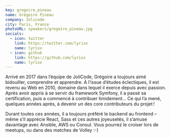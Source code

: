 ```yaml
---
key: gregoire_pineau
name: Grégoire Pineau
company: Jolicode
city: Paris, France
photoURL: speakers/gregoire_pineau.jpg
socials:
  - icon: twitter
    link: https://twitter.com/lyrixx
    name: lyrixx
  - icon: github
    link: https://github.com/lyrixx
    name: lyrixx
---
```


Arrivé en 2017 dans l’équipe de JoliCode, Grégoire a toujours aimé bidouiller, comprendre et apprendre. À l’issue d’études éclectiques, il est revenu au Web en 2010, domaine dans lequel il exerce depuis avec passion. Après avoir appris à se servir du framework Symfony, il a passé sa certification, puis a commencé à contribuer timidement… Ce qui l’a mené, quelques années après, à devenir un des core contributeurs du projet !

Durant toutes ces années, il a toujours préféré le backend au frontend – même s’il apprécie React, Sass et ces autres joyeusetés, il s’amuse davantage avec Ansible, AWS ou Consul. Vous pourrez le croiser lors de meetups, ou dans des matches de Volley :-)
